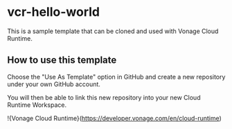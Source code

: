 # vcr-hello-world

This is a sample template that can be cloned and used with Vonage Cloud Runtime.

## How to use this template

Choose the "Use As Template" option in GitHub and create a new repository under your own GitHub account.

You will then be able to link this new repository into your new Cloud Runtime Workspace.

!{Vonage Cloud Runtime}(https://developer.vonage.com/en/cloud-runtime)
